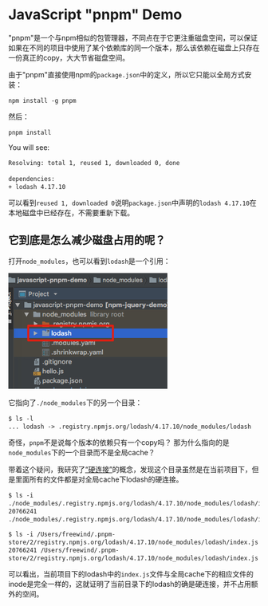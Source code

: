 JavaScript "pnpm" Demo
======================

"pnpm"是一个与npm相似的包管理器，不同点在于它更注重磁盘空间，可以保证如果在不同的项目中使用了某个依赖库的同一个版本，那么该依赖在磁盘上只存在一份真正的copy，大大节省磁盘空间。

由于"pnpm"直接使用npm的`package.json`中的定义，所以它只能以全局方式安装：

```
npm install -g pnpm
```

然后：

```
pnpm install
```

You will see:

```
Resolving: total 1, reused 1, downloaded 0, done

dependencies:
+ lodash 4.17.10

```

可以看到`reused 1, downloaded 0`说明`package.json`中声明的`lodash 4.17.10`在本地磁盘中已经存在，不需要重新下载。

它到底是怎么减少磁盘占用的呢？
---------------

打开`node_modules`，也可以看到`lodash`是一个引用：

![demo](./images/demo.jpg)

它指向了`./node_modules`下的另一个目录：

```
$ ls -l
... lodash -> .registry.npmjs.org/lodash/4.17.10/node_modules/lodash
```

奇怪，`pnpm`不是说每个版本的依赖只有一个copy吗？
那为什么指向的是`node_modules`下的一个目录而不是全局cache？

带着这个疑问，我研究了[“硬连接”](https://github.com/freewind-demos/os-disk-file-hard-soft-link-demo)的概念，发现这个目录虽然是在当前项目下，但是里面所有的文件都是对全局cache下lodash的硬连接。

```
$ ls -i ./node_modules/.registry.npmjs.org/lodash/4.17.10/node_modules/lodash/index.js
20766241 ./node_modules/.registry.npmjs.org/lodash/4.17.10/node_modules/lodash/index.js
```

```
$ ls -i /Users/freewind/.pnpm-store/2/registry.npmjs.org/lodash/4.17.10/node_modules/lodash/index.js
20766241 /Users/freewind/.pnpm-store/2/registry.npmjs.org/lodash/4.17.10/node_modules/lodash/index.js
```

可以看出，当前项目下的lodash中的`index.js`文件与全局cache下的相应文件的inode是完全一样的，这就证明了当前目录下的lodash的确是硬连接，并不占用额外的空间。
